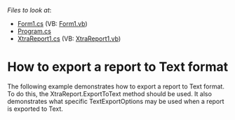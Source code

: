 <!-- default file list -->
*Files to look at*:

* [Form1.cs](./CS/Form1.cs) (VB: [Form1.vb](./VB/Form1.vb))
* [Program.cs](./CS/Program.cs)
* [XtraReport1.cs](./CS/XtraReport1.cs) (VB: [XtraReport1.vb](./VB/XtraReport1.vb))
<!-- default file list end -->
# How to export a report to Text format


<p>The following example demonstrates how to export a report to Text format. To do this, the XtraReport.ExportToText method should be used. It also demonstrates what specific TextExportOptions may be used when a report is exported to Text.</p>

<br/>


